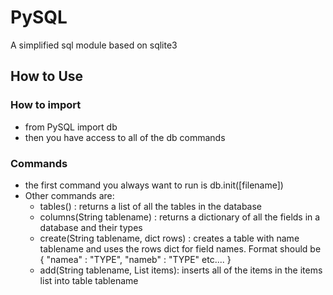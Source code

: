 # PySQL
A simplified sql module based on sqlite3

## How to Use

### How to import  

* from PySQL import db
* then you have access to all of the db commands

### Commands  

* the first command you always want to run is db.init([filename])
* Other commands are:
	- tables() : returns a list of all the tables in the database
	- columns(String tablename) : returns a dictionary of all the fields in a database and their types
	- create(String tablename, dict rows) : creates a table with name tablename and uses the rows dict for field names. Format should be { "namea" : "TYPE", "nameb" : "TYPE" etc.... }
	- add(String tablename, List items): inserts all of the items in the items list into table tablename
